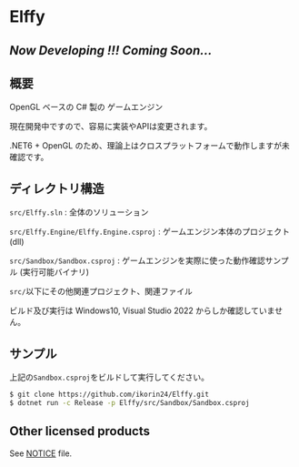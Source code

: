 # Elffy

## ***Now Developing !!! Coming Soon...***

## 概要

OpenGL ベースの C# 製の ゲームエンジン

現在開発中ですので、容易に実装やAPIは変更されます。

.NET6 + OpenGL のため、理論上はクロスプラットフォームで動作しますが未確認です。

## ディレクトリ構造

`src/Elffy.sln` : 全体のソリューション

`src/Elffy.Engine/Elffy.Engine.csproj` : ゲームエンジン本体のプロジェクト (dll)

`src/Sandbox/Sandbox.csproj` : ゲームエンジンを実際に使った動作確認サンプル (実行可能バイナリ)

`src/`以下にその他関連プロジェクト、関連ファイル

ビルド及び実行は Windows10, Visual Studio 2022 からしか確認していません。

## サンプル

上記の`Sandbox.csproj`をビルドして実行してください。

```sh
$ git clone https://github.com/ikorin24/Elffy.git
$ dotnet run -c Release -p Elffy/src/Sandbox/Sandbox.csproj
```

## Other licensed products

See [NOTICE](https://github.com/ikorin24/Elffy/blob/master/NOTICE.md) file.
